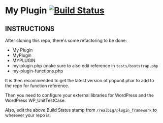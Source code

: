 # My Plugin [![Build Status](https://travis-ci.org/realbig/plugin_framework.svg?branch=master)](https://travis-ci.org/realbig/plugin_framework)

## INSTRUCTIONS

After cloning this repo, there's some refactoring to be done:

- My Plugin
- MyPlugin
- MYPLUGIN
- my-plugin.php (make sure to also edit reference in `tests/bootstrap.php`
- my-plugin-functions.php

It is then recommended to get the latest version of phpunit.phar to add to the repo for function reference.

Then you need to configure your external libraries for WordPress and the WordPress WP_UnitTestCase.

Also, edit the above Build Status stamp from `/realbig/plugin_framework` to wherever your repo is.